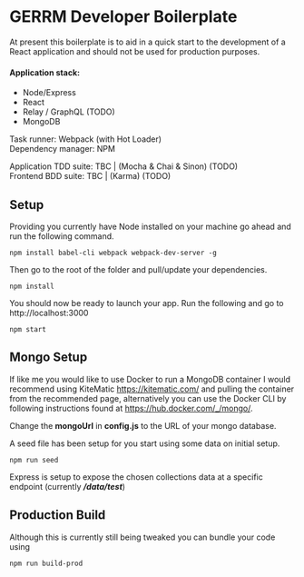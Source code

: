 # GERRM Developer Boilerplate

At present this boilerplate is to aid in a quick start to the development of a React application and should not be used for production purposes.

#### Application stack:
- Node/Express
- React
- Relay / GraphQL (TODO)
- MongoDB

Task runner: Webpack (with Hot Loader)  
Dependency manager: NPM

Application TDD suite: TBC | (Mocha & Chai & Sinon) (TODO)  
Frontend BDD suite: TBC | (Karma) (TODO)

## Setup
Providing you currently have Node installed on your machine go ahead and run the following command.
```
npm install babel-cli webpack webpack-dev-server -g
```

Then go to the root of the folder and pull/update your dependencies.
```
npm install
```

You should now be ready to launch your app.
Run the following and go to http://localhost:3000
```
npm start  
```

## Mongo Setup
If like me you would like to use Docker to run a MongoDB container I would recommend using KiteMatic https://kitematic.com/
and pulling the container from the recommended page, alternatively you can use the Docker CLI by following instructions found at  https://hub.docker.com/_/mongo/.

Change the **mongoUrl** in **config.js** to the URL of your mongo database.

A seed file has been setup for you start using some data on initial setup.
```
npm run seed
```

Express is setup to expose the chosen collections data at a specific endpoint (currently ***/data/test***)

## Production Build

Although this is currently still being tweaked you can bundle your code using
```
npm run build-prod
```
